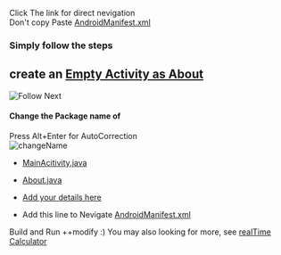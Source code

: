 Click The link for direct nevigation
</br>
 Don't copy Paste [AndroidManifest.xml](https://github.com/yeasin50/AssetsFor_/blob/c7f21c462f82cd3d7cd1c54b789461a6be8deac5/androidAssignemt2/AndroidManifest.xml#L13)
### Simply follow the steps
## create an [Empty Activity as About](https://github.com/yeasin50/AssetsFor_/blob/master/androidAssignemt2/createActivity.png)
![Follow Next](https://github.com/yeasin50/AssetsFor_/blob/master/androidAssignemt2/createActivity.png)
#### Change the Package name of
Press Alt+Enter for AutoCorrection
</br>
![changeName](https://github.com/yeasin50/AssetsFor_/blob/master/androidAssignemt2/thisWayChangePackageName.png)
- [MainAcitivity.java](https://github.com/yeasin50/AssetsFor_/blob/c7f21c462f82cd3d7cd1c54b789461a6be8deac5/androidAssignemt2/MainActivity.java#L1)
- [About.java](https://github.com/yeasin50/AssetsFor_/blob/c7f21c462f82cd3d7cd1c54b789461a6be8deac5/androidAssignemt2/About.java#L1)

- [Add your details here](https://github.com/yeasin50/AssetsFor_/blob/c7f21c462f82cd3d7cd1c54b789461a6be8deac5/androidAssignemt2/activity_about.xml#L16)
- Add this line to Nevigate [AndroidManifest.xml](https://github.com/yeasin50/AssetsFor_/blob/c7f21c462f82cd3d7cd1c54b789461a6be8deac5/androidAssignemt2/AndroidManifest.xml#L13)


Build and Run ++modify :)
You may also looking for more, see [realTime Calculator](https://github.com/yeasin50/Android_Project_Helper/tree/master/realTimeCalculator)
